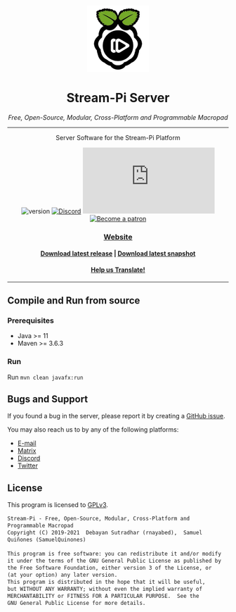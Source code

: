 <div align="center">
<img src="https://raw.githubusercontent.com/stream-pi/server/master/logo.png" height="150" alt="logo">

# Stream-Pi Server

*Free, Open-Source, Modular, Cross-Platform and Programmable Macropad*

---
Server Software for the Stream-Pi Platform

![version](https://img.shields.io/badge/Version-1.0.0%20EA+3-green)
[![Discord](https://discordapp.com/api/guilds/582313435149238295/widget.png?style=shield)](https://discord.gg/BExqGmk)
[![Matrix](https://img.shields.io/matrix/stream-pi-general:matrix.org?label=Matrix)](https://matrix.to/#/!hTwUYZonUXThjkMhCD:matrix.org?via=matrix.org)
[![Become a patron](https://img.shields.io/badge/dynamic/json?color=%23e85b46&label=Donate&query=data.attributes.patron_count&suffix=%20patrons&url=https%3A%2F%2Fwww.patreon.com%2Fapi%2Fcampaigns%2F5789155)](https://www.patreon.com/streampi)

### [Website](https://www.stream-pi.com)
#### [Download latest release](https://github.com/stream-pi/server/releases/tag/1.0.0-EA%2B3) | [Download latest snapshot](https://github.com/stream-pi/server/releases/tag/1.0.0-EA%2B4-SNAPSHOT)
#### [Help us Translate!](https://github.com/stream-pi/server/blob/master/i18n.md)
</div>

---
## Compile and Run from source
### Prerequisites

- Java >= 11
- Maven >= 3.6.3

### Run

Run `mvn clean javafx:run`

## Bugs and Support

If you found a bug in the server, please report it by creating a [GitHub issue](https://github.com/stream-pi/server/issues).

You may also reach us to by any of the following platforms:
* [E-mail](mailto:contact@stream-pi.com)
* [Matrix](https://matrix.to/#/!hTwUYZonUXThjkMhCD:matrix.org?via=matrix.org)
* [Discord](https://discord.gg/BExqGmk)
* [Twitter](https://twitter.com/stream_pi)


## License

This program is licensed to [GPLv3](https://github.com/stream-pi/server/blob/master/LICENSE).
```
Stream-Pi - Free, Open-Source, Modular, Cross-Platform and Programmable Macropad
Copyright (C) 2019-2021  Debayan Sutradhar (rnayabed),  Samuel Quiñones (SamuelQuinones)

This program is free software: you can redistribute it and/or modify
it under the terms of the GNU General Public License as published by
the Free Software Foundation, either version 3 of the License, or
(at your option) any later version.
This program is distributed in the hope that it will be useful,
but WITHOUT ANY WARRANTY; without even the implied warranty of
MERCHANTABILITY or FITNESS FOR A PARTICULAR PURPOSE.  See the
GNU General Public License for more details.
```



